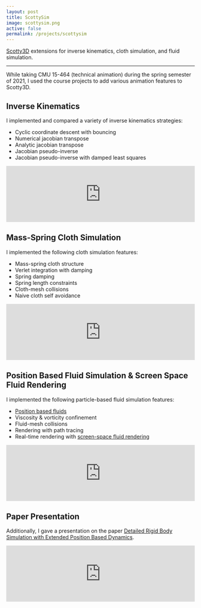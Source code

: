 ```yaml
---
layout: post
title: ScottySim
image: scottysim.png
active: false
permalink: /projects/scottysim
---
```


[Scotty3D](/projects/scotty3d) extensions for inverse kinematics, cloth simulation, and fluid simulation.

<!--end_excerpt-->

---

While taking CMU 15-464 (technical animation) during the spring semester of 2021, I used the course projects to add various animation features to Scotty3D.

## Inverse Kinematics

I implemented and compared a variety of inverse kinematics strategies:
- Cyclic coordinate descent with bouncing
- Numerical jacobian transpose
- Analytic jacobian transpose
- Jacobian pseudo-inverse
- Jacobian pseudo-inverse with damped least squares

<div class="videocontainer">
<iframe src="https://docs.google.com/presentation/d/e/2PACX-1vRVnZEYUXt5x57ftVmSGXmI426uNeytrHdHxcFBrZ0S40R4ffwCjokiC7Ka_7N5HQUlXKT3SUDTH2GZ/embed?start=false&loop=false&delayms=60000" frameborder="0" width="100%" allowfullscreen="true" mozallowfullscreen="true" webkitallowfullscreen="true" class="video"></iframe>
</div>

## Mass-Spring Cloth Simulation

I implemented the following cloth simulation features:
- Mass-spring cloth structure
- Verlet integration with damping
- Spring damping
- Spring length constraints
- Cloth-mesh collisions
- Naive cloth self avoidance 

<div class="videocontainer">
<iframe src="https://docs.google.com/presentation/d/e/2PACX-1vS3XnqvTVZs8pFXU9tFmw8cckAi6Tf6NwNX61niaDSK8e86giWZUv1tVnadcm7GWDbusbTjOnWcCIKv/embed?start=false&loop=false&delayms=60000" frameborder="0" width="100%" class="video" allowfullscreen="true" mozallowfullscreen="true" webkitallowfullscreen="true"></iframe>
</div>

## Position Based Fluid Simulation & Screen Space Fluid Rendering

I implemented the following particle-based fluid simulation features:
- [Position based fluids](https://mmacklin.com/pbf_sig_preprint.pdf)
- Viscosity & vorticity confinement
- Fluid-mesh collisions
- Rendering with path tracing
- Real-time rendering with [screen-space fluid rendering](https://developer.download.nvidia.com/presentations/2010/gdc/Direct3D_Effects.pdf)

<div class="videocontainer">
<iframe src="https://docs.google.com/presentation/d/e/2PACX-1vQ3MXlSiicCx5cImeRaNkdlZI2mfAwZ5nkmX4Xp3Ipu5vfVoWn9gibCDyM1jye7z2emOb_Q03lHa1Vr/embed?start=false&loop=false&delayms=60000" frameborder="0" width="100%" class="video" allowfullscreen="true" mozallowfullscreen="true" webkitallowfullscreen="true"></iframe>
</div>

## Paper Presentation

Additionally, I gave a presentation on the paper [Detailed Rigid Body Simulation with Extended Position Based Dynamics](https://matthias-research.github.io/pages/publications/PBDBodies.pdf).

<div class="videocontainer">
<iframe src="https://docs.google.com/presentation/d/e/2PACX-1vQuBlFoPKhVeiYPEADIdBxoZZvasix79RhZxdy_YxYqxGHYTrJEtJJFi9Ga4NFKSj3rUgZxd0I6exvM/embed?start=false&loop=false&delayms=60000" frameborder="0" width="100%" class="video" allowfullscreen="true" mozallowfullscreen="true" webkitallowfullscreen="true"></iframe>
</div>
<br/>
